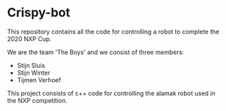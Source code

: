 # Crispy-bot

This repository contains all the code for controlling a robot to complete the 2020 NXP Cup.

We are the team 'The Boys' and we consist of three members:
- Stijn Sluis
- Stijn Winter
- Tijmen Verhoef

This project consists of c++ code for controlling the alamak robot used in the NXP competition.
